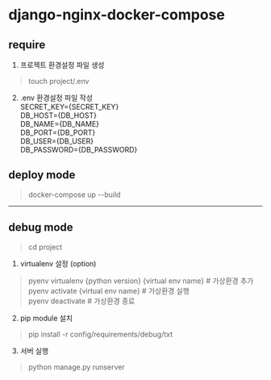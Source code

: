 # django-nginx-docker-compose

## require
1. 프로젝트 환경설정 파일 생성
> touch project/.env

2. .env 환경설정 파일 작성   
SECRET_KEY={SECRET_KEY}   
DB_HOST={DB_HOST}   
DB_NAME={DB_NAME}   
DB_PORT={DB_PORT}   
DB_USER={DB_USER}   
DB_PASSWORD={DB_PASSWORD}   

## deploy mode
> docker-compose up --build

---

## debug mode
> cd project

1. virtualenv 설정 (option)
> pyenv virtualenv {python version} {virtual env name} # 가상환경 추가   
> pyenv activate {virtual env name} # 가상환경 실행   
> pyenv deactivate # 가상환경 종료   

2. pip module 설치
> pip install -r config/requirements/debug/txt

3. 서버 실행
> python manage.py runserver